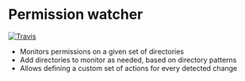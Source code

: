 # Permission watcher

[![Travis](https://img.shields.io/travis/itkovian/permswatcher.svg)]()

- Monitors permissions on a given set of directories
- Add directories to monitor as needed, based on directory patterns
- Allows defining a custom set of actions for every detected change
